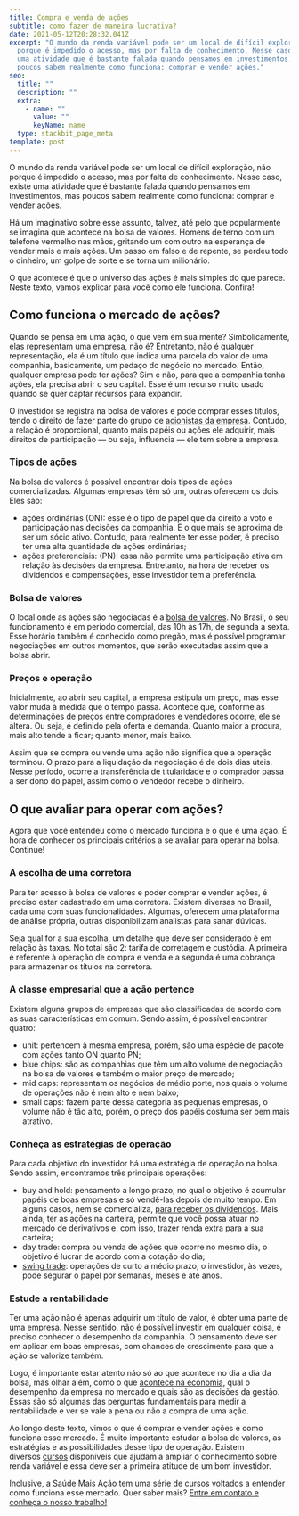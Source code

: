 ```yaml
---
title: Compra e venda de ações
subtitle: como fazer de maneira lucrativa?
date: 2021-05-12T20:28:32.041Z
excerpt: "O mundo da renda variável pode ser um local de difícil exploração, não
  porque é impedido o acesso, mas por falta de conhecimento. Nesse caso, existe
  uma atividade que é bastante falada quando pensamos em investimentos, mas
  poucos sabem realmente como funciona: comprar e vender ações."
seo:
  title: ""
  description: ""
  extra:
    - name: ""
      value: ""
      keyName: name
  type: stackbit_page_meta
template: post
---
```

O mundo da renda variável pode ser um local de difícil exploração, não porque é impedido o acesso, mas por falta de conhecimento. Nesse caso, existe uma atividade que é bastante falada quando pensamos em investimentos, mas poucos sabem realmente como funciona: comprar e vender ações.

Há um imaginativo sobre esse assunto, talvez, até pelo que popularmente se imagina que acontece na bolsa de valores. Homens de terno com um telefone vermelho nas mãos, gritando um com outro na esperança de vender mais e mais ações. Um passo em falso e de repente, se perdeu todo o dinheiro, um golpe de sorte e se torna um milionário.

O que acontece é que o universo das ações é mais simples do que parece. Neste texto, vamos explicar para você como ele funciona. Confira!

## **Como funciona o mercado de ações?**

Quando se pensa em uma ação, o que vem em sua mente? Simbolicamente, elas representam uma empresa, não é? Entretanto, não é qualquer representação, ela é um título que indica uma parcela do valor de uma companhia, basicamente, um pedaço do negócio no mercado. Então, qualquer empresa pode ter ações? Sim e não, para que a companhia tenha ações, ela precisa abrir o seu capital. Esse é um recurso muito usado quando se quer captar recursos para expandir.

O investidor se registra na bolsa de valores e pode comprar esses títulos, tendo o direito de fazer parte do grupo de [acionistas da empresa](https://maisretorno.com/blog/termos/a/acionista). Contudo, a relação é proporcional, quanto mais papéis ou ações ele adquirir, mais direitos de participação — ou seja, influencia — ele tem sobre a empresa.

### Tipos de ações

Na bolsa de valores é possível encontrar dois tipos de ações comercializadas. Algumas empresas têm só um, outras oferecem os dois. Eles são:

* ações ordinárias (ON): esse é o tipo de papel que dá direito a voto e participação nas decisões da companhia. É o que mais se aproxima de ser um sócio ativo. Contudo, para realmente ter esse poder, é preciso ter uma alta quantidade de ações ordinárias;
* ações preferenciais: (PN): essa não permite uma participação ativa em relação às decisões da empresa. Entretanto, na hora de receber os dividendos e compensações, esse investidor tem a preferência.

### Bolsa de valores

O local onde as ações são negociadas é a [bolsa de valores](https://saudemaisacao.com.br/blog/bolsa-de-valores-para-medicos/). No Brasil, o seu funcionamento é em período comercial, das 10h às 17h, de segunda a sexta. Esse horário também é conhecido como pregão, mas é possível programar negociações em outros momentos, que serão executadas assim que a bolsa abrir.

### Preços e operação

Inicialmente, ao abrir seu capital, a empresa estipula um preço, mas esse valor muda à medida que o tempo passa. Acontece que, conforme as determinações de preços entre compradores e vendedores ocorre, ele se altera. Ou seja, é definido pela oferta e demanda. Quanto maior a procura, mais alto tende a ficar; quanto menor, mais baixo.

Assim que se compra ou vende uma ação não significa que a operação terminou. O prazo para a liquidação da negociação é de dois dias úteis. Nesse período, ocorre a transferência de titularidade e o comprador passa a ser dono do papel, assim como o vendedor recebe o dinheiro.

## **O que avaliar para operar com ações?**

Agora que você entendeu como o mercado funciona e o que é uma ação. É hora de conhecer os principais critérios a se avaliar para operar na bolsa. Continue!

### A escolha de uma corretora

Para ter acesso à bolsa de valores e poder comprar e vender ações, é preciso estar cadastrado em uma corretora. Existem diversas no Brasil, cada uma com suas funcionalidades. Algumas, oferecem uma plataforma de análise própria, outras disponibilizam analistas para sanar dúvidas.

Seja qual for a sua escolha, um detalhe que deve ser considerado é em relação às taxas. No total são 2: tarifa de corretagem e custódia. A primeira é referente à operação de compra e venda e a segunda é uma cobrança para armazenar os títulos na corretora.

### A classe empresarial que a ação pertence

Existem alguns grupos de empresas que são classificadas de acordo com as suas características em comum. Sendo assim, é possível encontrar quatro:

* unit: pertencem à mesma empresa, porém, são uma espécie de pacote com ações tanto ON quanto PN;
* blue chips: são as companhias que têm um alto volume de negociação na bolsa de valores e também o maior preço de mercado;
* mid caps: representam os negócios de médio porte, nos quais o volume de operações não é nem alto e nem baixo;
* small caps: fazem parte dessa categoria as pequenas empresas, o volume não é tão alto, porém, o preço dos papéis costuma ser bem mais atrativo.

### Conheça as estratégias de operação

Para cada objetivo do investidor há uma estratégia de operação na bolsa. Sendo assim, encontramos três principais operações:

* buy and hold: pensamento a longo prazo, no qual o objetivo é acumular papéis de boas empresas e só vendê-las depois de muito tempo. Em alguns casos, nem se comercializa, [para receber os dividendos](https://saudemaisacao.com.br/blog/como-fazer-o-dinheiro-trabalhar-para-voce/). Mais ainda, ter as ações na carteira, permite que você possa atuar no mercado de derivativos e, com isso, trazer renda extra para a sua carteira;
* day trade: compra ou venda de ações que ocorre no mesmo dia, o objetivo é lucrar de acordo com a cotação do dia;
* [swing trade](https://saudemaisacao.com.br/blog/day-trade-e-swing-trade/): operações de curto a médio prazo, o investidor, às vezes, pode segurar o papel por semanas, meses e até anos.

### Estude a rentabilidade

Ter uma ação não é apenas adquirir um título de valor, é obter uma parte de uma empresa. Nesse sentido, não é possível investir em qualquer coisa, é preciso conhecer o desempenho da companhia. O pensamento deve ser em aplicar em boas empresas, com chances de crescimento para que a ação se valorize também.

Logo, é importante estar atento não só ao que acontece no dia a dia da bolsa, mas olhar além, como o que [acontece na economia](https://saudemaisacao.com.br/blog/instabilidade-politica/), qual o desempenho da empresa no mercado e quais são as decisões da gestão. Essas são só algumas das perguntas fundamentais para medir a rentabilidade e ver se vale a pena ou não a compra de uma ação.

Ao longo deste texto, vimos o que é comprar e vender ações e como funciona esse mercado. É muito importante estudar a bolsa de valores, as estratégias e as possibilidades desse tipo de operação. Existem diversos [cursos](https://saudemaisacao.com.br/blog/curso-de-financas/) disponíveis que ajudam a ampliar o conhecimento sobre renda variável e essa deve ser a primeira atitude de um bom investidor.

Inclusive, a Saúde Mais Ação tem uma série de cursos voltados a entender como funciona esse mercado. Quer saber mais? [Entre em contato e conheça o nosso trabalho!](https://saudemaisacao.com.br/cursos/)
